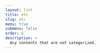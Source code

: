 ```yaml
---
layout: list
title: etc
slug: etc
menu: true
submenu: false
order: 6
description: >
  Any contents that are not categorized.
---
```


